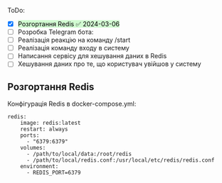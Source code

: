 ToDo:
- [x] <mark style="background: #BBFABBA6;">Розгортання Redis ✅ 2024-03-06</mark>
- [ ] Розробка Telegram бота:
- [ ] Реалізація реакцію на команду /start 
- [ ] Реалізація команду входу в систему
- [ ] Написання сервісу для хешування даних в Redis
- [ ] Хешування даних про те, що користувач увійшов у систему

## Розгортання Redis
Конфігурація Redis в docker-compose.yml:
```docker-compose
redis:
    image: redis:latest
    restart: always
    ports:
      - "6379:6379"
    volumes:
      - /path/to/local/data:/root/redis
      - /path/to/local/redis.conf:/usr/local/etc/redis/redis.conf
    environment:
      - REDIS_PORT=6379
```